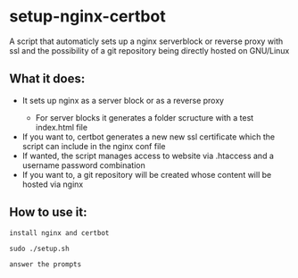 # setup-nginx-certbot
A script that automaticly sets up a nginx serverblock or reverse proxy with ssl and the possibility of a git repository being directly hosted on GNU/Linux
## What it does:
<ul>
	<li>It sets up nginx as a server block or as a reverse proxy</li>
	<ul>
		<li>For server blocks it generates a folder scructure with a test index.html file</li>
	</ul>	
	<li>If you want to, certbot generates a new new ssl certificate which the script can include in the nginx conf file</li>
	<li>If wanted, the script manages access to website via .htaccess and a username password combination</li>
	<li>If you want to, a git repository will be created whose content will be hosted via nginx</li>
</ul>

## How to use it:

```
install nginx and certbot
```
```
sudo ./setup.sh
```
```
answer the prompts
```
